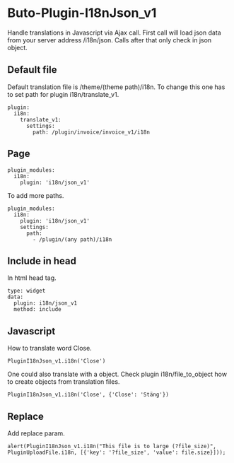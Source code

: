 # Buto-Plugin-I18nJson_v1
Handle translations in Javascript via Ajax call. First call will load json data from your server address /i18n/json. Calls after that only check in json object.

## Default file
Default translation file is /theme/(theme path)/i18n. To change this one has to set path for plugin i18n/translate_v1.
```
plugin:
  i18n:
    translate_v1:
      settings:
        path: /plugin/invoice/invoice_v1/i18n
```

## Page
```
plugin_modules:
  i18n:
    plugin: 'i18n/json_v1'
```
To add more paths.
```
plugin_modules:
  i18n:
    plugin: 'i18n/json_v1'
    settings:
      path:
        - /plugin/(any path)/i18n
```

## Include in head
In html head tag.
```
type: widget
data:
  plugin: i18n/json_v1
  method: include
```

## Javascript
How to translate word Close.
```
PluginI18nJson_v1.i18n('Close')
```
One could also translate with a object. Check plugin i18n/file_to_object how to create objects from translation files.
```
PluginI18nJson_v1.i18n('Close', {'Close': 'Stäng'})
```

## Replace
Add replace param.
```
alert(PluginI18nJson_v1.i18n("This file is to large (?file_size)", PluginUploadFile.i18n, [{'key': '?file_size', 'value': file.size}]));
```
